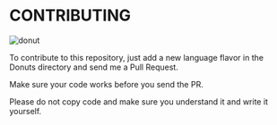 # CONTRIBUTING


![donut](https://user-images.githubusercontent.com/66507909/135775594-dd729ae2-22d7-4692-92e9-c174c29991b2.gif)


To contribute to this repository, just add a new language flavor in the Donuts directory and send me a Pull Request. 

Make sure your code works before you send the PR.

Please do not copy code and make sure you understand it and write it yourself.
